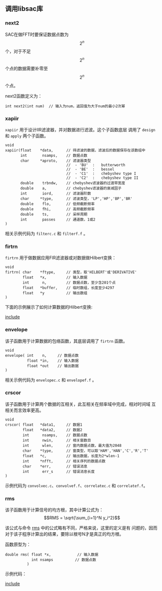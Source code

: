 ## 调用libsac库

### next2

SAC在做FFT时要保证数据点数为 $$2^n$$ 个，对于不足 $$2^n$$ 个点的数据需要补零至
$$2^n$$ 个点。

next2函数定义为：

``` {.c}
int next2(int num)  // 输入为num，返回值为大于num的最小2次幂
```

### xapiir

`xapiir` 用于设计IIR滤波器，并对数据进行滤波。这个子函数底层 调用了
`design` 和 `apply` 两个子函数。

``` {.c}
void
xapiir(float    *data,      // 待滤波的数据，滤波后的数据保存在该数组中
       int       nsamps,    // 数据点数
       char     *aproto,    // 滤波器类型
                            //  - 'BU'  :   butterworth
                            //  - 'BE'  :   bessel
                            //  - 'C1'  :   chebyshev type I
                            //  - 'C2'  :   chebyshev type II
       double    trbndw,    // chebyshev滤波器的过渡带宽度
       double    a,         // chebyshev滤波器的衰减因子
       int       iord,      // 滤波器阶数
       char     *type,      // 滤波类型，'LP','HP','BP','BR'
       double    flo,       // 低频截断频率
       double    fhi,       // 高频截断频率
       double    ts,        // 采样周期
       int       passes     // 通道数，1或2
)
```

相关示例代码为 `filterc.c` 和 `filterf.f` 。

### firtrn

`firtrn` 用于做数据应用FIR滤波器或对数据做Hilbert变换：

``` {.c}
void
firtrn( char    *ftype,     // 类型，取'HILBERT'或'DERIVATIVE'
        float   *x,         // 输入数据
        int      n,         // 数据点数，至少含201个点
        float   *buffer,    // 临时数组，长度至少4297
        float   *y          // 输出数组
)
```

下面的示例展示了如何计算数据的Hilbert变换:

[include](firtrn.c)

### envelope

该子函数用于计算数据的包络函数，其底层调用了 `firtrn` 函数。

``` {.c}
void
envelope( int    n,     // 数据点数
          float *in,    // 输入数据
          float *out    // 输出数据
)
```

相关示例代码为 `envelopec.c` 和 `envelopef.f` 。

### crscor

该子函数用于计算两个数据的互相关，此互相关在频率域中完成，相对时间域
互相关而言效率更高。

``` {.c}
void
crscor( float   *data1,     // 数据1
        float   *data2,     // 数据2
        int      nsamps,    // 数据点数
        int      nwin,      // 相关窗数目
        int      wlen,      // 窗内数据点数，最大值为2048
        char    *type,      // 窗类型，可以取'HAM','HAN','C','R','T'
        float   *c,         // 输出数据，长度为2*wlen-1
        int     *nfft,      // 相关序列的数据点数
        char    *err,       // 错误消息
        int      err_s      // 错误消息长度
)
```

示例代码为 `convolvec.c`、`convolvef.f`、`correlatec.c` 和
`correlatef.f`。

### rms

该子函数用于计算信号的均方根，其中计算公式为：
$$RMS = \sqrt{\sum_{i=1}^N y_i^2}$$

该公式与命令 [rms](/commands/rms.md)
中的公式略有不同，严格来说，这里的定义是有
问题的，因而对于该子程序计算出的结果，要除以根号N才是真正的均方根。

函数原型为：

``` {.c}
double rms( float *x,            // 输入数据
            int nsamps          // 数据点数
          )
```

示例代码：

[include](rms.c)
